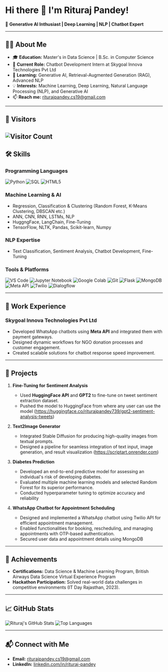 
<!--
**rituraj-sys/rituraj-sys** is a ✨ _special_ ✨ repository because its `README.md` (this file) appears on your GitHub profile.

Here are some ideas to get you started:

- 🔭 I’m currently working on ...
- 🌱 I’m currently learning ...
- 👯 I’m looking to collaborate on ...
- 🤔 I’m looking for help with ...
- 💬 Ask me about ...
- 📫 How to reach me: ...
- 😄 Pronouns: ...
- ⚡ Fun fact: ...
-->

# Hi there 👋 I'm **Rituraj Pandey**!

🚀 **Generative AI Inthusiast | Deep Learning | NLP | Chatbot Expert**

---

## 👨‍💻 About Me
- 🎓 **Education:** Master's in Data Science | B.Sc. in Computer Science  
- 🏢 **Current Role:** Chatbot Development Intern at Skygoal Innova Technologies Pvt Ltd  
- 🌱 **Learning:** Generative AI, Retrieval-Augmented Generation (RAG), Advanced NLP  
- 💡 **Interests:** Machine Learning, Deep Learning, Natural Language Processing (NLP), and Generative AI 
- 📫 **Reach me:** riturajpandey.cs19@gmail.com  

---
## 🌟 Visitors
![Visitor Count](https://hits.seeyoufarm.com/api/count/incr/badge.svg?url=https%3A%2F%2Fgithub.com%2Frituraj-p%2Frituraj-sys&count_bg=%2379C83D&title_bg=%23555555&icon=&icon_color=%23E7E7E7&title=Visitors&edge_flat=false)
---

## 🛠️ Skills

### Programming Languages
<p>
  <img src="https://img.shields.io/badge/Python-3776AB?style=for-the-badge&logo=python&logoColor=white" alt="Python">
  <img src="https://img.shields.io/badge/SQL-4479A1?style=for-the-badge&logo=postgresql&logoColor=white" alt="SQL">
  <img src="https://img.shields.io/badge/HTML5-E34F26?style=for-the-badge&logo=html5&logoColor=white" alt="HTML5">
</p>

### Machine Learning & AI
- Regression, Classification & Clustering (Random Forest, K-Means Clustering, DBSCAN etc.)
- ANN, CNN, RNN, LSTMs, NLP
- HuggngFace, LangChain, Fine-Tuning
- TensorFlow, NLTK, Pandas, Scikit-learn, Numpy  

### NLP Expertise
- Text Classification, Sentiment Analysis, Chatbot Development, Fine-Tuning  

### Tools & Platforms
<p>
  <img src="https://img.shields.io/badge/VS%20Code-007ACC?style=for-the-badge&logo=visualstudiocode&logoColor=white" alt="VS Code">
  <img src="https://img.shields.io/badge/Jupyter-F37626?style=for-the-badge&logo=jupyter&logoColor=white" alt="Jupyter Notebook">
  <img src="https://img.shields.io/badge/Google%20Colab-F9AB00?style=for-the-badge&logo=googlecolab&logoColor=white" alt="Google Colab">
  <img src="https://img.shields.io/badge/Git-F05032?style=for-the-badge&logo=git&logoColor=white" alt="Git">
  <img src="https://img.shields.io/badge/Flask-000000?style=for-the-badge&logo=flask&logoColor=white" alt="Flask">
  <img src="https://img.shields.io/badge/MongoDB-47A248?style=for-the-badge&logo=mongodb&logoColor=white" alt="MongoDB">
  <img src="https://img.shields.io/badge/Meta%20API-0084FF?style=for-the-badge&logo=meta&logoColor=white" alt="Meta API">
  <img src="https://img.shields.io/badge/Twilio-F22F46?style=for-the-badge&logo=twilio&logoColor=white" alt="Twilio">
  <img src="https://img.shields.io/badge/Dialogflow-FF9800?style=for-the-badge&logo=dialogflow&logoColor=white" alt="Dialogflow">
</p>

---

## 💼 Work Experience

### **Skygoal Innova Technologies Pvt Ltd**
- Developed WhatsApp chatbots using **Meta API** and integrated them with payment gateways.  
- Designed dynamic workflows for NGO donation processes and customer engagement.  
- Created scalable solutions for chatbot response speed improvement.

---

## 🎯 Projects
1. **Fine-Tuning for Sentiment Analysis**  
   - Used **HuggingFace API** and **GPT2** to fine-tune on tweet sentiment extraction dataset.  
   - Pushed the model to HuggingFace from where any user can use the model (https://huggingface.co/riturajpandey739/gpt2-sentiment-analysis-tweets) 

2. **Text2Image Generator**  
   - Integrated Stable Diffusion for producing high-quality images from textual prompts.  
   - Designed a pipeline for seamless integration of text input, image generation, and result visualization (https://scriptart.onrender.com)

3. **Diabetes Prediction**  
   - Developed an end-to-end predictive model for assessing an individual's risk of developing diabetes.  
   - Evaluated multiple machine learning models and selected Random Forest for its superior performance.
   - Conducted hyperparameter tuning to optimize accuracy and reliability  

4. **WhatsApp Chatbot for Appointment Scheduling**  
   - Designed and implemented a WhatsApp chatbot using Twilio API for efficient appointment management.
   - Enabled functionalities for booking, rescheduling, and managing appointments with OTP-based authentication.
   - Secured user data and appointment details using MongoDB

---

## 🌟 Achievements
- **Certifications:** Data Science & Machine Learning Program, British Airways Data Science Virtual Experience Program
- **Hackathon Participation:** Solved real-world data challenges in competitive environments (IT Day Rajasthan, 2023).

---

## 📈 GitHub Stats
<p>
  <img src="https://github-readme-stats.vercel.app/api?username=rituraj-sys&show_icons=true&theme=radical" alt="Rituraj's GitHub Stats">
  <img src="https://github-readme-stats.vercel.app/api/top-langs/?username=rituraj-sys&layout=compact&theme=radical" alt="Top Languages">
</p>

---

## 📬 Connect with Me
- **Email:** [riturajpandey.cs19@gmail.com](mailto:riturajpandey.cs19@gmail.com)  
- **LinkedIn:** [linkedin.com/in/rituraj-pandey](https://www.linkedin.com/in/rituraj-pandey-448623200)  

